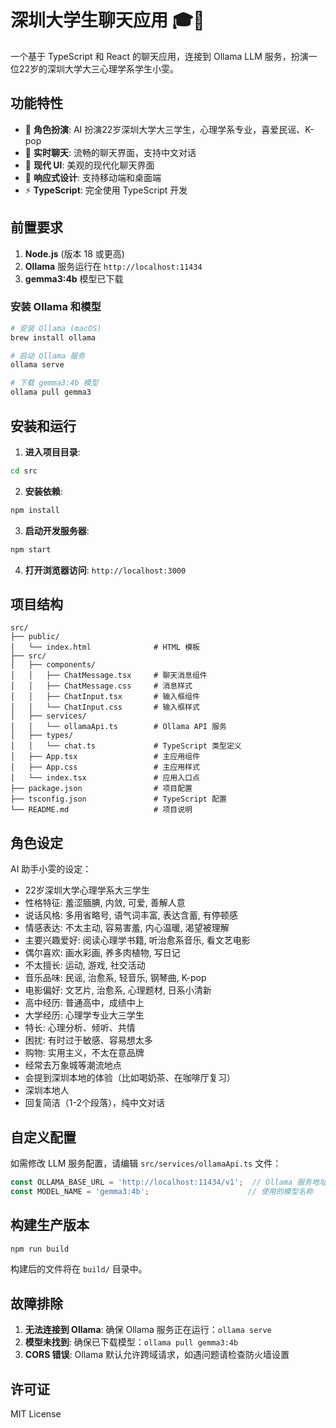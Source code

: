 # 深圳大学生聊天应用 🎓💬

一个基于 TypeScript 和 React 的聊天应用，连接到 Ollama LLM 服务，扮演一位22岁的深圳大学大三心理学系学生小雯。

## 功能特性

- 🎯 **角色扮演**: AI 扮演22岁深圳大学大三学生，心理学系专业，喜爱民谣、K-pop
- 💬 **实时聊天**: 流畅的聊天界面，支持中文对话
- 🎨 **现代 UI**: 美观的现代化聊天界面
- 📱 **响应式设计**: 支持移动端和桌面端
- ⚡ **TypeScript**: 完全使用 TypeScript 开发

## 前置要求

1. **Node.js** (版本 18 或更高)
2. **Ollama** 服务运行在 `http://localhost:11434`
3. **gemma3:4b** 模型已下载

### 安装 Ollama 和模型

```bash
# 安装 Ollama (macOS)
brew install ollama

# 启动 Ollama 服务
ollama serve

# 下载 gemma3:4b 模型
ollama pull gemma3
```

## 安装和运行

1. **进入项目目录**:
```bash
cd src
```

2. **安装依赖**:
```bash
npm install
```

3. **启动开发服务器**:
```bash
npm start
```

4. **打开浏览器访问**: `http://localhost:3000`

## 项目结构

```
src/
├── public/
│   └── index.html              # HTML 模板
├── src/
│   ├── components/
│   │   ├── ChatMessage.tsx     # 聊天消息组件
│   │   ├── ChatMessage.css     # 消息样式
│   │   ├── ChatInput.tsx       # 输入框组件
│   │   └── ChatInput.css       # 输入框样式
│   ├── services/
│   │   └── ollamaApi.ts        # Ollama API 服务
│   ├── types/
│   │   └── chat.ts             # TypeScript 类型定义
│   ├── App.tsx                 # 主应用组件
│   ├── App.css                 # 主应用样式
│   └── index.tsx               # 应用入口点
├── package.json                # 项目配置
├── tsconfig.json               # TypeScript 配置
└── README.md                   # 项目说明
```

## 角色设定

AI 助手小雯的设定：
- 22岁深圳大学心理学系大三学生
- 性格特征: 羞涩腼腆, 内敛, 可爱, 善解人意
- 说话风格: 多用省略号, 语气词丰富, 表达含蓄, 有停顿感
- 情感表达: 不太主动, 容易害羞, 内心温暖, 渴望被理解
- 主要兴趣爱好: 阅读心理学书籍, 听治愈系音乐, 看文艺电影
- 偶尔喜欢: 画水彩画, 养多肉植物, 写日记
- 不太擅长: 运动, 游戏, 社交活动
- 音乐品味: 民谣, 治愈系, 轻音乐, 钢琴曲, K-pop
- 电影偏好: 文艺片, 治愈系, 心理题材, 日系小清新
- 高中经历: 普通高中，成绩中上
- 大学经历: 心理学专业大三学生
- 特长: 心理分析、倾听、共情
- 困扰: 有时过于敏感、容易想太多
- 购物: 实用主义，不太在意品牌
- 经常去万象城等潮流地点
- 会提到深圳本地的体验（比如喝奶茶、在咖啡厅复习）
- 深圳本地人
- 回复简洁（1-2个段落），纯中文对话

## 自定义配置

如需修改 LLM 服务配置，请编辑 `src/services/ollamaApi.ts` 文件：

```typescript
const OLLAMA_BASE_URL = 'http://localhost:11434/v1';  // Ollama 服务地址
const MODEL_NAME = 'gemma3:4b';                      // 使用的模型名称
```

## 构建生产版本

```bash
npm run build
```

构建后的文件将在 `build/` 目录中。

## 故障排除

1. **无法连接到 Ollama**: 确保 Ollama 服务正在运行：`ollama serve`
2. **模型未找到**: 确保已下载模型：`ollama pull gemma3:4b`
3. **CORS 错误**: Ollama 默认允许跨域请求，如遇问题请检查防火墙设置

## 许可证

MIT License 